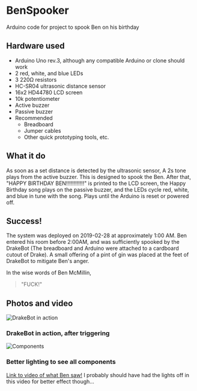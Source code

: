 # BenSpooker
Arduino code for project to spook Ben on his birthday

## Hardware used
- Arduino Uno rev.3, although any compatible Arduino or clone should work
- 2 red, white, and blue LEDs
- 3 220Ω resistors
- HC-SR04 ultrasonic distance sensor
- 16x2 HD44780 LCD screen
- 10k potentiometer
- Active buzzer
- Passive buzzer
- Recommended
  - Breadboard
  - Jumper cables
  - Other quick prototyping tools, etc.

## What it do
As soon as a set distance is detected by the ultrasonic sensor, A 2s tone plays from the active buzzer. This is designed to spook the Ben. After that, "HAPPY BIRTHDAY BEN!!!!!!!!!!!!" is printed to the LCD screen, the Happy Birthday song plays on the passive buzzer, and the LEDs cycle red, white, and blue in tune with the song. Plays until the Arduino is reset or powered off.

## Success!
The system was deployed on 2019-02-28 at approximately 1:00 AM. Ben entered his room before 2:00AM, and was sufficiently spooked by the DrakeBot (The breadboard and Arduino were attached to a cardboard cutout of Drake). A small offering of a pint of gin was placed at the feet of DrakeBot to mitigate Ben's anger.

In the wise words of Ben McMillin,

> "FUCK!"

## Photos and video
![DrakeBot in action](https://imgur.com/ikR37Ho)
### DrakeBot in action, after triggering
![Components](https://imgur.com/WQu0Bfb)
### Better lighting to see all components
[Link to video of what Ben saw!](https://twitter.com/AlphaTeal/status/1101280600932134912) I probably should have had the lights off in this video for better effect though...